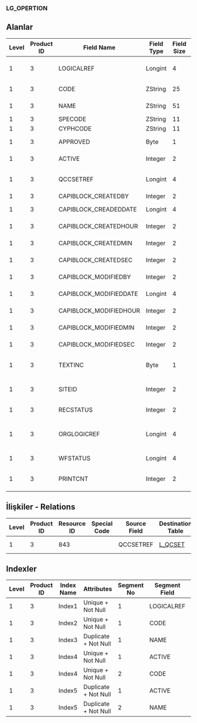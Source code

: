 ### LG_OPERTION

## Alanlar

**Level**|**Product ID**|**Field Name**|**Field Type**|**Field Size**|**Field Offset**|**Türkçe Açıklama**|**Expression**
-----|-----|-----|-----|-----|-----|-----|-----
1|3|LOGICALREF|Longint|4|0|İşlem log. Ref.|Operation Logical Reference
1|3|CODE|ZString|25|4|İşlem kodu|Operation Code
1|3|NAME|ZString|51|29|İşlem açıklaması|Operation Description
1|3|SPECODE|ZString|11|80|Özel Kod|Aux. Code
1|3|CYPHCODE|ZString|11|91|Yetki Kodu|Auth. Code
1|3|APPROVED|Byte|1|102|Onay Bilgisi|Approval Info
1|3|ACTIVE|Integer|2|103|Kullanım durumu|Usage Status
1|3|QCCSETREF|Longint|4|105|Kalite Kontrol Seti Ref.|Inspection Set Reference
1|3|CAPIBLOCK_CREATEDBY|Integer|2|109|Oluşturan|Created By
1|3|CAPIBLOCK_CREADEDDATE|Longint|4|111|Oluşturulma Tarihi|Created Date
1|3|CAPIBLOCK_CREATEDHOUR|Integer|2|115|Oluşturulma Saati|Created Hour
1|3|CAPIBLOCK_CREATEDMIN|Integer|2|117|Oluşturulma Dakikası|Created Minute
1|3|CAPIBLOCK_CREATEDSEC|Integer|2|119|Oluşturulma Saniyesi|Created Second
1|3|CAPIBLOCK_MODIFIEDBY|Integer|2|121|Değiştiren|Modified By
1|3|CAPIBLOCK_MODIFIEDDATE|Longint|4|123|Değiştirilme Tarihi|Modified Date
1|3|CAPIBLOCK_MODIFIEDHOUR|Integer|2|127|Değiştirilme Saati|Modified Hour
1|3|CAPIBLOCK_MODIFIEDMIN|Integer|2|129|Değiştirilme Dakikası|Modified Minute
1|3|CAPIBLOCK_MODIFIEDSEC|Integer|2|131|Değiştirilme Saniyesi|Modified Second
1|3|TEXTINC|Byte|1|133|Ayrıntılı Açıklama İçerir|Contains Detail Description
1|3|SITEID|Integer|2|134|Veri Merkezi|Data Processing Site
1|3|RECSTATUS|Integer|2|136|Kayıt Durumu|Record Status
1|3|ORGLOGICREF|Longint|4|138|Orijinal Kayıt Log. Ref.|Original Record Logical Reference
1|3|WFSTATUS|Longint|4|142|Kullanımda Değil|Not In Use
1|3|PRINTCNT|Integer|2|146|Basılmış Olanların Sayısı|Count Of Printed

## İlişkiler - Relations

**Level**|**Product ID**|**Resource ID**|**Special Code**|**Source Field**|**Destination Table**|**Destination Field**|**Relation Type**|**Extra Condition**
-----|-----|-----|-----|-----|-----|-----|-----|-----
1|3|843||QCCSETREF|[L_QCSET](../LG_QCSET "L_QCSET")|LOGICALREF|one-to-one|

## Indexler

**Level**|**Product ID**|**Index Name**|**Attributes**|**Segment No**|**Segment Field**|**Sense**
-----|-----|-----|-----|-----|-----|-----
1|3|Index1|Unique + Not Null|1|LOGICALREF|Ascending
1|3|Index2|Unique + Not Null|1|CODE|Ascending
1|3|Index3|Duplicate + Not Null|1|NAME|Ascending
1|3|Index4|Unique + Not Null|1|ACTIVE|Ascending
1|3|Index4|Unique + Not Null|2|CODE|Ascending
1|3|Index5|Duplicate + Not Null|1|ACTIVE|Ascending
1|3|Index5|Duplicate + Not Null|2|NAME|Ascending
